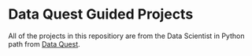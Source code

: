# Data Quest Guided Projects

All of the projects in this repositiory are from the Data Scientist in Python path from [Data Quest](https://www.dataquest.io/).  
